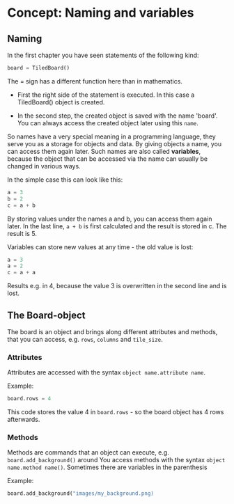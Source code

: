 # Concept: Naming and variables

## Naming
In the first chapter you have seen statements of the following kind:

``` python
board = TiledBoard()
```

The = sign has a different function here than in mathematics.

* First the right side of the statement is executed. In this case a TiledBoard() object is created.

* In the second step, the created object is saved with the name 'board'. You can always access the created object later using this `name`.

So names have a very special meaning in a programming language, they serve you as a storage for objects and data. By giving objects a name, you can access them again later. Such names are also called **variables**, because the object that can be accessed via the name can usually be changed in various ways.

In the simple case this can look like this:

``` python
a = 3
b = 2
c = a + b
```

By storing values under the names a and b, you can access them again later. In the last line, `a + b` is first calculated and the result is stored in c. The result is 5.

Variables can store new values at any time - the old value is lost:

``` python
a = 3
a = 2
c = a + a
```

Results e.g. in 4, because the value 3 is overwritten in the second line and is lost.

## The Board-object

The board is an object and brings along different attributes and methods,
that you can access, e.g. `rows`, `columns` and `tile_size`.

### Attributes

Attributes are accessed with the syntax `object name.attribute name`.

Example:

``` python
board.rows = 4
```

This code stores the value 4 in `board.rows` - so the board object has 4 rows afterwards.

### Methods

Methods are commands that an object can execute, e.g. `board.add_background()` around
You access methods with the syntax `object name.method name()`. Sometimes there are variables in the parenthesis

Example:

``` python
board.add_background("images/my_background.png)
```

